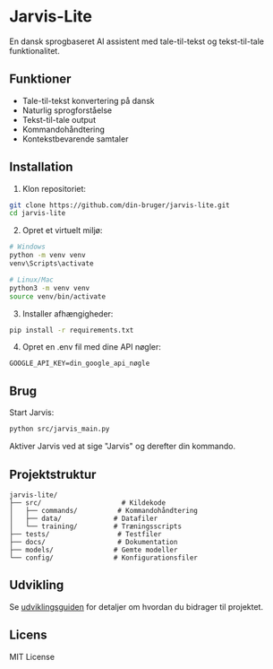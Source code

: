 # Jarvis-Lite

En dansk sprogbaseret AI assistent med tale-til-tekst og tekst-til-tale funktionalitet.

## Funktioner

- Tale-til-tekst konvertering på dansk
- Naturlig sprogforståelse
- Tekst-til-tale output
- Kommandohåndtering
- Kontekstbevarende samtaler

## Installation

1. Klon repositoriet:
```bash
git clone https://github.com/din-bruger/jarvis-lite.git
cd jarvis-lite
```

2. Opret et virtuelt miljø:
```bash
# Windows
python -m venv venv
venv\Scripts\activate

# Linux/Mac
python3 -m venv venv
source venv/bin/activate
```

3. Installer afhængigheder:
```bash
pip install -r requirements.txt
```

4. Opret en .env fil med dine API nøgler:
```
GOOGLE_API_KEY=din_google_api_nøgle
```

## Brug

Start Jarvis:
```bash
python src/jarvis_main.py
```

Aktiver Jarvis ved at sige "Jarvis" og derefter din kommando.

## Projektstruktur

```
jarvis-lite/
├── src/                    # Kildekode
│   ├── commands/          # Kommandohåndtering
│   ├── data/             # Datafiler
│   └── training/         # Træningsscripts
├── tests/                 # Testfiler
├── docs/                  # Dokumentation
├── models/               # Gemte modeller
└── config/               # Konfigurationsfiler
```

## Udvikling

Se [udviklingsguiden](docs/development.rst) for detaljer om hvordan du bidrager til projektet.

## Licens

MIT License
